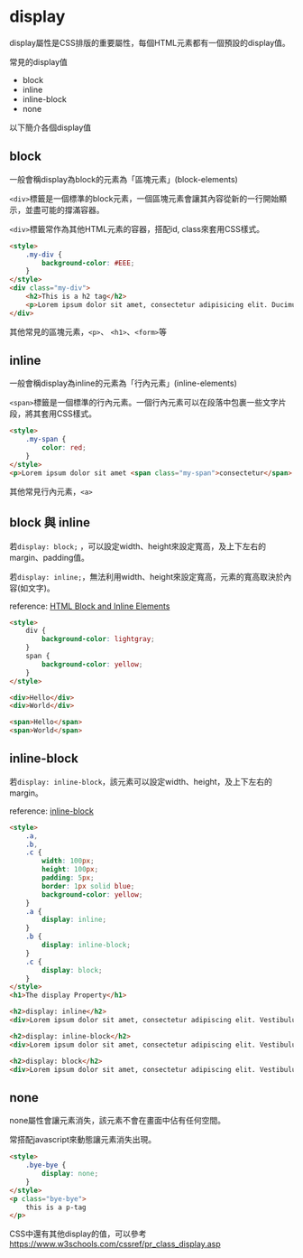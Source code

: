 # display

display屬性是CSS排版的重要屬性，每個HTML元素都有一個預設的display值。

常見的display值
- block
- inline
- inline-block
- none

以下簡介各個display值

## block

一般會稱display為block的元素為「區塊元素」(block-elements)

```<div>```標籤是一個標準的block元素，一個區塊元素會讓其內容從新的一行開始顯示，並盡可能的撐滿容器。

```<div>```標籤常作為其他HTML元素的容器，搭配id, class來套用CSS樣式。

```html
<style>
    .my-div {
        background-color: #EEE;
    }
</style>
<div class="my-div">
    <h2>This is a h2 tag</h2>
    <p>Lorem ipsum dolor sit amet, consectetur adipisicing elit. Ducimus, nemo itaque? Iusto a consequatur praesentium eos sit impedit iure in eaque, id quod fugiat odio dolor maxime et officia illo.</p>
</div>
```

其他常見的區塊元素，```<p>```、 ```<h1>```、```<form>```等

## inline

一般會稱display為inline的元素為「行內元素」(inline-elements)

```<span>```標籤是一個標準的行內元素。一個行內元素可以在段落中包裹一些文字片段，將其套用CSS樣式。

```html
<style>
    .my-span {
        color: red;
    }
</style>
<p>Lorem ipsum dolor sit amet <span class="my-span">consectetur</span> adipisicing elit. <span class="my-span">Sed</span>, quos!</p>
```

其他常見行內元素，```<a>```

## block 與 inline

若```display: block;``` ，可以設定width、height來設定寬高，及上下左右的margin、padding值。

若```display: inline;```，無法利用width、height來設定寬高，元素的寬高取決於內容(如文字)。

reference: [HTML Block and Inline Elements](https://www.w3schools.com/html/html_blocks.asp)

```html
<style>
    div {
        background-color: lightgray;
    }
    span {
        background-color: yellow;
    }
</style>

<div>Hello</div>
<div>World</div>

<span>Hello</span>
<span>World</span>
```

## inline-block

若```display: inline-block```，該元素可以設定width、height，及上下左右的margin。

reference: [inline-block](https://www.w3schools.com/css/css_inline-block.asp)

```html
<style>
    .a,
    .b,
    .c {
        width: 100px;
        height: 100px;
        padding: 5px;
        border: 1px solid blue;    
        background-color: yellow; 
    }
    .a {
        display: inline;    
    }
    .b {
        display: inline-block;
    }
    .c {
        display: block;
    }
</style>
<h1>The display Property</h1>

<h2>display: inline</h2>
<div>Lorem ipsum dolor sit amet, consectetur adipiscing elit. Vestibulum consequat scelerisque elit sit amet consequat. Aliquam erat volutpat. <span class="a">Aliquam</span> <span class="a">venenatis</span> gravida nisl sit amet facilisis. Nullam cursus fermentum velit sed laoreet. </div>

<h2>display: inline-block</h2>
<div>Lorem ipsum dolor sit amet, consectetur adipiscing elit. Vestibulum consequat scelerisque elit sit amet consequat. Aliquam erat volutpat. <span class="b">Aliquam</span> <span class="b">venenatis</span> gravida nisl sit amet facilisis. Nullam cursus fermentum velit sed laoreet. </div>

<h2>display: block</h2>
<div>Lorem ipsum dolor sit amet, consectetur adipiscing elit. Vestibulum consequat scelerisque elit sit amet consequat. Aliquam erat volutpat. <span class="c">Aliquam</span> <span class="c">venenatis</span> gravida nisl sit amet facilisis. Nullam cursus fermentum velit sed laoreet. </div>
```

## none

none屬性會讓元素消失，該元素不會在畫面中佔有任何空間。

常搭配javascript來動態讓元素消失出現。

```html
<style>
    .bye-bye {
        display: none;
    }
</style>
<p class="bye-bye">
    this is a p-tag
</p>
```

CSS中還有其他display的值，可以參考
https://www.w3schools.com/cssref/pr_class_display.asp

